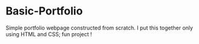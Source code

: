 # Basic-Portfolio

Simple portfolio webpage constructed from scratch. I put this together only using HTML and CSS; fun project !  
